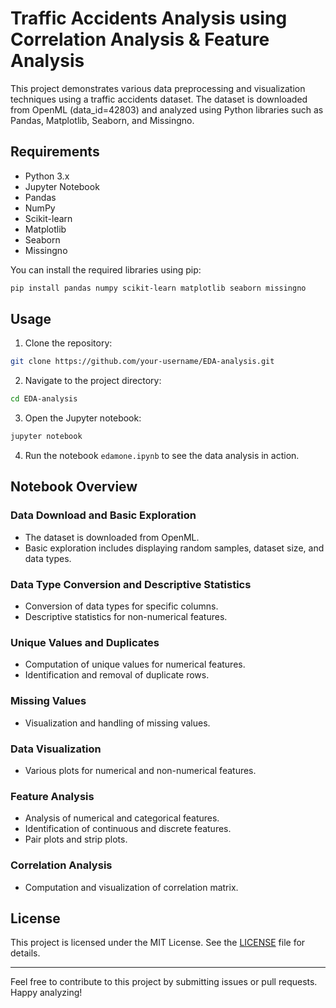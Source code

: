 # Traffic Accidents Analysis using Correlation Analysis & Feature Analysis

This project demonstrates various data preprocessing and visualization techniques using a traffic accidents dataset. The dataset is downloaded from OpenML (data_id=42803) and analyzed using Python libraries such as Pandas, Matplotlib, Seaborn, and Missingno.

## Requirements

- Python 3.x
- Jupyter Notebook
- Pandas
- NumPy
- Scikit-learn
- Matplotlib
- Seaborn
- Missingno

You can install the required libraries using pip:

```bash
pip install pandas numpy scikit-learn matplotlib seaborn missingno
```

## Usage

1. Clone the repository:

```bash
git clone https://github.com/your-username/EDA-analysis.git
```

2. Navigate to the project directory:

```bash
cd EDA-analysis
```

3. Open the Jupyter notebook:

```bash
jupyter notebook
```

4. Run the notebook `edamone.ipynb` to see the data analysis in action.

## Notebook Overview

### Data Download and Basic Exploration

- The dataset is downloaded from OpenML.
- Basic exploration includes displaying random samples, dataset size, and data types.

### Data Type Conversion and Descriptive Statistics

- Conversion of data types for specific columns.
- Descriptive statistics for non-numerical features.

### Unique Values and Duplicates

- Computation of unique values for numerical features.
- Identification and removal of duplicate rows.

### Missing Values

- Visualization and handling of missing values.

### Data Visualization

- Various plots for numerical and non-numerical features.

### Feature Analysis

- Analysis of numerical and categorical features.
- Identification of continuous and discrete features.
- Pair plots and strip plots.

### Correlation Analysis

- Computation and visualization of correlation matrix.

## License

This project is licensed under the MIT License. See the [LICENSE](LICENSE) file for details.

---

Feel free to contribute to this project by submitting issues or pull requests. Happy analyzing!
